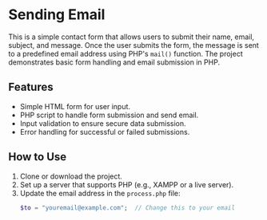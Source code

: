 # Sending Email

This is a simple contact form that allows users to submit their name, email, subject, and message. Once the user submits the form, the message is sent to a predefined email address using PHP's `mail()` function. The project demonstrates basic form handling and email submission in PHP.

## Features
- Simple HTML form for user input.
- PHP script to handle form submission and send email.
- Input validation to ensure secure data submission.
- Error handling for successful or failed submissions.

## How to Use
1. Clone or download the project.
2. Set up a server that supports PHP (e.g., XAMPP or a live server).
3. Update the email address in the `process.php` file:
   ```php
   $to = "youremail@example.com";  // Change this to your email
